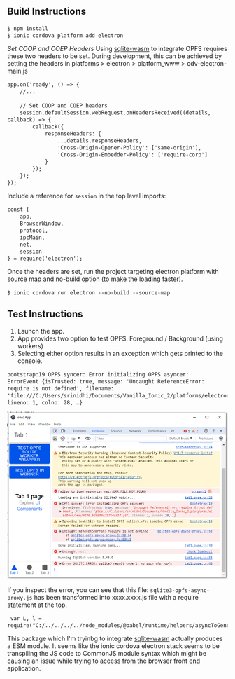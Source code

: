 **Build Instructions**
-

```
$ npm install
$ ionic cordova platform add electron
```

*Set COOP and COEP Headers*
Using [sqlite-wasm](https://github.com/sqlite/sqlite-wasm/tree/main) to integrate OPFS requires these two headers to be set. During development, this can be achieved by setting the headers in 
platforms > electron > platform_www > cdv-electron-main.js

```
app.on('ready', () => {
    //...
    
    // Set COOP and COEP headers
    session.defaultSession.webRequest.onHeadersReceived((details, callback) => {
        callback({
            responseHeaders: {
                ...details.responseHeaders,
                'Cross-Origin-Opener-Policy': ['same-origin'],
                'Cross-Origin-Embedder-Policy': ['require-corp']
            }
        });
    });
});
```
Include a reference for `session` in the top level imports:

```
const {
    app,
    BrowserWindow,
    protocol,
    ipcMain,
    net,
    session
} = require('electron');
```

Once the headers are set, run the project targeting electron platform with source map and no-build option (to make the loading faster).

```
$ ionic cordova run electron --no-build --source-map
```

**Test Instructions**
-
1. Launch the app.
2. App provides two option to test OPFS. Foreground / Background (using workers)
3. Selecting either option results in an exception which gets printed to the console.

```error
bootstrap:19 OPFS syncer: Error initializing OPFS asyncer: 
ErrorEvent {isTrusted: true, message: 'Uncaught ReferenceError: require is not defined', filename: 'file:///C:/Users/srinidhi/Documents/Vanilla_Ionic_2/platforms/electron/www/4270.bc9b09e757c4ca57.js', lineno: 1, colno: 28, …}
```

![Electron App Error](Electron-app-error-information.PNG)

If you inspect the error, you can see that this file: `sqlite3-opfs-async-proxy.js` has been
transformed into xxxx.xxxx.js file with a require statement at the top.

```
 var L, l = require("C:/../../../../node_modules/@babel/runtime/helpers/asyncToGenerator.js").default;
``` 

This package which I'm tryinbg to integrate [sqlite-wasm](https://github.com/sqlite/sqlite-wasm/tree/main) actually produces a ESM module. It seems like the ionic cordova electron stack seems to be transpiling the JS code to CommonJS module syntax which might be causing an issue while trying to access from the browser front end application.